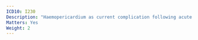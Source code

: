 ```yaml
---
ICD10: I230
Description: "Haemopericardium as current complication following acute myocardial infarction"
Matters: Yes
Weight: 2
---
```

